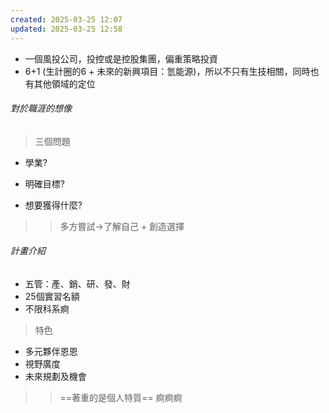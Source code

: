 ```yaml
---
created: 2025-03-25 12:07
updated: 2025-03-25 12:58
---
```


- 一個風投公司，投控或是控股集團，偏重策略投資
- 6+1 (生計圈的6 + 未來的新興項目：氫能源)，所以不只有生技相關，同時也有其他領域的定位

###### 對於職涯的想像
> 三個問題

- 學業?

- 明確目標?

- 想要獲得什麼?

>> 多方嘗試->了解自己 + 創造選擇

###### 計畫介紹
- 五管：產、銷、研、發、財
- 25個實習名額
- 不限科系痾

>特色
- 多元夥伴恩恩
- 視野廣度
- 未來規劃及機會

>>==著重的是個人特質== 痾痾痾
